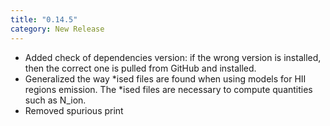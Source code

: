 ```yaml
---
title: "0.14.5"
category: New Release
---
```

- Added check of dependencies version: if the wrong version is installed, then the correct one is pulled from GitHub and installed.
- Generalized the way *ised files are found when using models for HII regions emission. The *ised files are necessary to compute quantities such as N_ion.
- Removed spurious print
